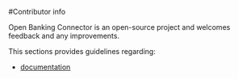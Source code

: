 #Contributor info

Open Banking Connector is an open-source project and welcomes feedback and any improvements. 

This sections provides guidelines regarding:

- [documentation](./documentation)

